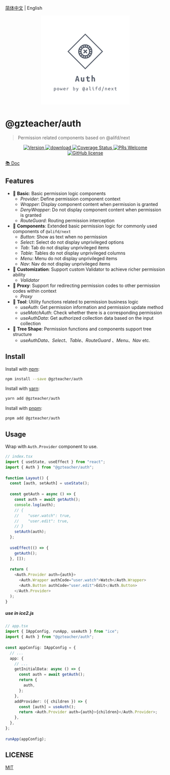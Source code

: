 [简体中文](./README.md) | English

<p align="center">
  <a href="https://github.com/yyz945947732/gzteacher-auth">
    <img alt="@gzteacher/auth" src="./public/logo.png" width="280" />
  </a>
</p>

# @gzteacher/auth

> Permission related components based on @alifd/next

<p align="center">
  <a href="https://www.npmjs.com/package/@gzteacher/auth">
    <img src="https://img.shields.io/npm/v/@gzteacher/auth.svg" alt="Version" />
  </a>
  <a href="https://www.npmjs.com/package/@gzteacher/auth">
    <img src="https://img.shields.io/npm/dm/@gzteacher/auth.svg" alt="download" />
  </a>
  <a href="https://coveralls.io/github/yyz945947732/gzteacher-auth?branch=master">
    <img
      src="https://coveralls.io/repos/github/yyz945947732/gzteacher-auth/badge.svg?branch=master"
      alt="Coverage Status"
    />
  </a>
  <a href="https://github.com/yyz945947732/gzteacher-auth/pulls">
    <img
      src="https://img.shields.io/badge/PRs-welcome-brightgreen.svg"
      alt="PRs Welcome"
    />
  </a>
  <a href="https://github.com/yyz945947732/gzteacher-auth/blob/master/LICENCE.md">
    <img
      src="https://img.shields.io/badge/license-MIT-blue.svg"
      alt="GitHub license"
    />
  </a>
</p>

[📚 Doc](https://64cca10e002c2d1cef000809-ywnirvkurr.chromatic.com/)

## Features

- 🐒 **Basic**: Basic permission logic components
  - _Provider_: Define permission component context
  - _Wrapper_: Display component content when permission is granted
  - _DenyWrapper_: Do not display component content when permission is granted
  - _RouteGuard_: Routing permission interception
- 🐯 **Components**: Extended basic permission logic for commonly used components of `@alifd/next`
  - _Button_: Show as text when no permission
  - _Select_: Select do not display unprivileged options
  - _Tab_: Tab do not display unprivileged items
  - _Table_: Tables do not display unprivileged columns
  - _Menu_: Menu do not display unprivileged items
  - _Nav_: Nav do not display unprivileged items
- 🤖️ **Customization**: Support custom Validator to achieve richer permission ability
  - _Validator_
- 🦁 **Proxy**: Support for redirecting permission codes to other permission codes within context
  - _Proxy_
- 🐌 **Tool**: Utility functions related to permission business logic
  - _useAuth_: Get permission information and permission update method
  - _useMatchAuth_: Check whether there is a corresponding permission
  - _useAuthData_: Get authorized collection data based on the input collection
- 🌲 **Tree Shape**: Permission functions and components support tree structure
  - _useAuthData_、_Select_、_Table_、_RouteGuard_ 、_Menu_、_Nav_ etc.

## Install

Install with [npm](https://www.npmjs.com/):

```sh
npm install --save @gzteacher/auth
```

Install with [yarn](https://yarnpkg.com/):

```sh
yarn add @gzteacher/auth
```

Install with [pnpm](https://pnpm.io/):

```sh
pnpm add @gzteacher/auth
```

## Usage

Wrap with `Auth.Provider` component to use.

```typescript
// index.tsx
import { useState, useEffect } from "react";
import { Auth } from "@gzteacher/auth";

function Layout() {
  const [auth, setAuth] = useState();

  const getAuth = async () => {
    const auth = await getAuth();
    console.log(auth);
    // {
    //    "user.watch": true,
    //    "user.edit": true,
    // }
    setAuth(auth);
  };

  useEffect(() => {
    getAuth();
  }, []);

  return (
    <Auth.Provider auth={auth}>
      <Auth.Wrapper authCode="user.watch">Watch</Auth.Wrapper>
      <Auth.Button authCode="user.edit">Edit</Auth.Button>
    </Auth.Provider>
  );
}
```

##### use in ice2.js

```typescript
// app.tsx
import { IAppConfig, runApp, useAuth } from "ice";
import { Auth } from "@gzteacher/auth";

const appConfig: IAppConfig = {
  // ...
  app: {
    // ...
    getInitialData: async () => {
      const auth = await getAuth();
      return {
        auth,
      };
    },
    addProvider: ({ children }) => {
      const [auth] = useAuth();
      return <Auth.Provider auth={auth}>{children}</Auth.Provider>;
    },
  },
};

runApp(appConfig);
```

## LICENSE

[MIT](https://github.com/yyz945947732/gzteacher-auth/blob/master/LICENCE.md)
